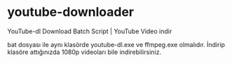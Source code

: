 # youtube-downloader
YouTube-dl Download Batch Script | YouTube Video indir

bat dosyası ile aynı klasörde youtube-dl.exe ve ffmpeg.exe olmalıdır. İndirip klasöre attığınızda 1080p videoları bile indirebilirsiniz.

